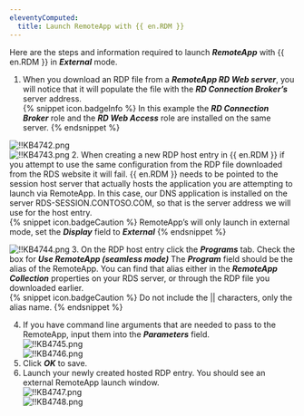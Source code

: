 ```yaml
---
eleventyComputed:
  title: Launch RemoteApp with {{ en.RDM }}
---
```

Here are the steps and information required to launch ***RemoteApp*** with {{ en.RDM }} in ***External*** mode.

1. When you download an RDP file from a ***RemoteApp RD Web server***, you will notice that it will populate the file with the ***RD Connection Broker’s*** server address.  
{% snippet icon.badgeInfo %}
In this example the ***RD Connection Broker*** role and the ***RD Web Access*** role are installed on the same server.
{% endsnippet %}  

![!!KB4742.png](https://webdevolutions.azureedge.net/docs/en/kb/KB4742.png)  
![!!KB4743.png](https://webdevolutions.azureedge.net/docs/en/kb/KB4743.png)
2. When creating a new RDP host entry in {{ en.RDM }} if you attempt to use the same configuration from the RDP file downloaded from the RDS website it will fail. {{ en.RDM }} needs to be pointed to the session host server that actually hosts the application you are attempting to launch via RemoteApp. In this case, our DNS application is installed on the server RDS-SESSION.CONTOSO.COM, so that is the server address we will use for the host entry.  
{% snippet icon.badgeCaution %}
RemoteApp’s will only launch in external mode, set the ***Display*** field to ***External***
{% endsnippet %}  

![!!KB4744.png](https://webdevolutions.azureedge.net/docs/en/kb/KB4744.png)
3. On the RDP host entry click the ***Programs*** tab. Check the box for ***Use RemoteApp (seamless mode)*** The ***Program*** field should be the alias of the RemoteApp. You can find that alias either in the ***RemoteApp Collection*** properties on your RDS server, or through the RDP file you downloaded earlier.  
{% snippet icon.badgeCaution %}
Do not include the || characters, only the alias name.
{% endsnippet %}  

4. If you have command line arguments that are needed to pass to the RemoteApp, input them into the ***Parameters*** field.  
![!!KB4745.png](https://webdevolutions.azureedge.net/docs/en/kb/KB4745.png)  
![!!KB4746.png](https://webdevolutions.azureedge.net/docs/en/kb/KB4746.png)
1. Click ***OK*** to save.
1. Launch your newly created hosted RDP entry. You should see an external RemoteApp launch window.  
![!!KB4747.png](https://webdevolutions.azureedge.net/docs/en/kb/KB4747.png)  
![!!KB4748.png](https://webdevolutions.azureedge.net/docs/en/kb/KB4748.png)
